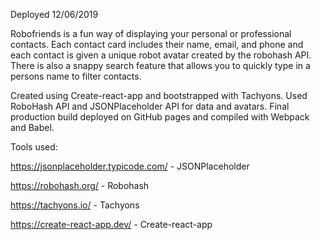 Deployed 12/06/2019

Robofriends is a fun way of displaying your personal or professional contacts. Each contact card includes their name, email, and phone and each contact is given a unique robot avatar created by the robohash API. There is also a snappy search feature that allows you to quickly type in a persons name to filter contacts.

Created using Create-react-app and bootstrapped with Tachyons. Used RoboHash API and JSONPlaceholder API for data and avatars. Final production build deployed on GitHub pages and compiled with Webpack and Babel.

Tools used:

https://jsonplaceholder.typicode.com/  -  JSONPlaceholder

https://robohash.org/  - Robohash 

https://tachyons.io/ - Tachyons

https://create-react-app.dev/ - Create-react-app




